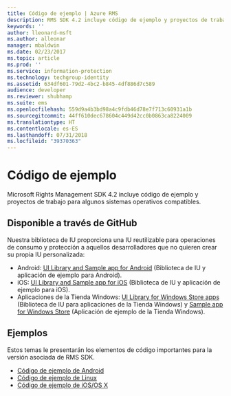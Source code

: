 ```yaml
---
title: Código de ejemplo | Azure RMS
description: RMS SDK 4.2 incluye código de ejemplo y proyectos de trabajo para algunos sistemas operativos compatibles.
keywords: ''
author: lleonard-msft
ms.author: alleonar
manager: mbaldwin
ms.date: 02/23/2017
ms.topic: article
ms.prod: ''
ms.service: information-protection
ms.technology: techgroup-identity
ms.assetid: 634df601-79d2-4bc2-b845-4df886d7c589
audience: developer
ms.reviewer: shubhamp
ms.suite: ems
ms.openlocfilehash: 559d9a4b3bd98a4c9fdb46d78e7f713c60931a1b
ms.sourcegitcommit: 44ff610dec678604c449d42cc0b0863ca8224009
ms.translationtype: HT
ms.contentlocale: es-ES
ms.lasthandoff: 07/31/2018
ms.locfileid: "39370363"
---
```

# <a name="code-examples"></a>Código de ejemplo

Microsoft Rights Management SDK 4.2 incluye código de ejemplo y proyectos de trabajo para algunos sistemas operativos compatibles.

## <a name="available-via-github"></a>Disponible a través de GitHub ##
Nuestra biblioteca de IU proporciona una IU reutilizable para operaciones de consumo y protección a aquellos desarrolladores que no quieren crear su propia IU personalizada:

- Android: [UI Library and Sample app for Android](https://github.com/AzureAD/rms-sdk-ui-for-android) (Biblioteca de IU y aplicación de ejemplo para Android).
- iOS: [UI Library and Sample app for iOS](https://github.com/AzureAD/rms-sdk-ui-for-ios) (Biblioteca de IU y aplicación de ejemplo para iOS).
- Aplicaciones de la Tienda Windows: [UI Library for Windows Store apps](https://github.com/AzureAD/rms-sdk-ui-for-windowsstore) (Biblioteca de IU para aplicaciones de la Tienda Windows) y [Sample app for Windows Store](https://github.com/AzureADSamples/rms-samples-for-windowsstore) (Aplicación de ejemplo de la Tienda Windows).

## <a name="examples"></a>Ejemplos ##
Estos temas le presentarán los elementos de código importantes para la versión asociada de RMS SDK.
- [Código de ejemplo de Android](android-code.md)
- [Código de ejemplo de Linux](linux-c-code-examples.md)
- [Código de ejemplo de iOS/OS X](ios-os-x-code-examples.md)
